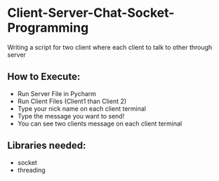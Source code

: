 # Client-Server-Chat-Socket-Programming
Writing a script for two client where each client to talk to other through server

## How to Execute:
- Run Server File in Pycharm
- Run Client Files (Client1 than Client 2)
- Type your nick name on each client terminal
- Type the message you want to send!
- You can see two clients message on each client terminal

## Libraries needed:
- socket
- threading

